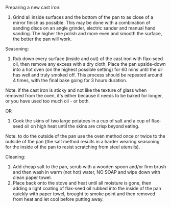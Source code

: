 Preparing a new cast iron:

1. Grind all inside surfaces and the bottom of the pan to as close of a mirror finish as possible. This may be done with a combination of sanding discs on an angle grinder, electric sander and manual hand sanding. The higher the polish and more even and smooth the surface, the better the pan will work.


Seasoning:

1. Rub down every surface (inside and out) of the cast iron with flax-seed oil, then remove any excess with a dry cloth. Place the pan upside-down into a hot oven (on the highest possible setting) for 60 mins until the oil has well and truly smoked off. This process should be repeated around 4 times, with the final bake going for 3 hours duration.

Note. if the cast iron is sticky and not like the texture of glass when removed from the oven, it's either because it needs to be baked for longer, or you have used too much oil - or both.

OR

1. Cook the skins of two large potatoes in a cup of salt and a cup of flax-seed oil on high heat until the skins are crisp beyond eating.

Note. to do the outside of the pan use the oven method once or twice to the outside of the pan (the salt method results in a harder wearing seasoning for the inside of the pan to resist scratching from steel utensils).


Cleaning:

1. Add cheap salt to the pan, scrub with a wooden spoon and/or firm brush and then wash in warm (not hot) water, NO SOAP and wipe down with clean paper towel.
1. Place back onto the stove and heat until all moisture is gone, then adding a light coating of flax-seed oil rubbed into the inside of the pan quickly with paper towel, brought to smoke point and then removed from heat and let cool before putting away.
